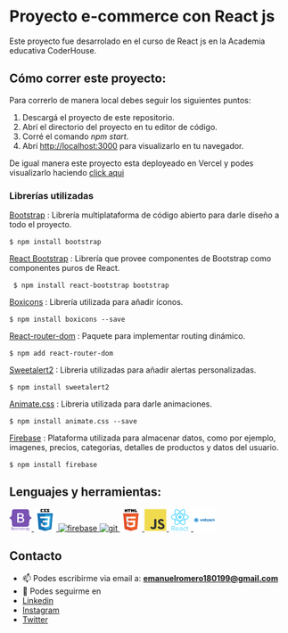 # Proyecto e-commerce con React js

Este proyecto fue desarrolado en el curso de React js en la Academia educativa CoderHouse. 

## Cómo correr este proyecto:

Para correrlo de manera local debes seguir los siguientes puntos:

1.  Descargá el proyecto de este repositorio.
2.  Abrí el directorio del proyecto en tu editor de código.
3.  Corré el comando  _npm start_.
4.  Abrí  [http://localhost:3000](http://localhost:3000/)  para visualizarlo en tu navegador.


De igual manera este proyecto esta deployeado en Vercel y podes visualizarlo haciendo [click aqui](https://react-ema-romero.vercel.app/)
### Librerías utilizadas

[Bootstrap](https://getbootstrap.com/docs/5.1/getting-started/introduction/) : Librería multiplataforma de código abierto para darle diseño a todo el proyecto.

    $ npm install bootstrap
    
[React Bootstrap](https://react-bootstrap.github.io/) : Librería que provee componentes de Bootstrap como componentes puros de React.

     $ npm install react-bootstrap bootstrap

[Boxicons](https://boxicons.com/) : Librería utilizada para añadir íconos. 

    $ npm install boxicons --save

[React-router-dom](https://v5.reactrouter.com/web/guides/quick-start) : Paquete para implementar routing dinámico.

    $ npm add react-router-dom
    
[Sweetalert2](https://sweetalert2.github.io/) : Libreria utilizadas para añadir alertas personalizadas. 

    $ npm install sweetalert2
    
[Animate.css](https://animate.style/) : Libreria utilizada para darle animaciones.

    $ npm install animate.css --save

[Firebase](https://firebase.google.com/) : Plataforma utilizada para almacenar datos, como por ejemplo, imagenes, precios, categorias, detalles de productos y datos del usuario.

    $ npm install firebase
    

## Lenguajes y herramientas: 

<p align="left"> <a href="https://getbootstrap.com" target="_blank" rel="noreferrer"> <img src="https://raw.githubusercontent.com/devicons/devicon/master/icons/bootstrap/bootstrap-plain-wordmark.svg" alt="bootstrap" width="40" height="40"/> </a><a href="https://www.w3schools.com/css/" target="_blank" rel="noreferrer"><img src="https://raw.githubusercontent.com/devicons/devicon/master/icons/css3/css3-original-wordmark.svg" alt="css3" width="40" height="40"/> </a><a href="https://firebase.google.com/" target="_blank" rel="noreferrer"> <img src="https://www.vectorlogo.zone/logos/firebase/firebase-icon.svg" alt="firebase" width="40" height="40"/> </a> <a href="https://git-scm.com/" target="_blank" rel="noreferrer"> <img src="https://www.vectorlogo.zone/logos/git-scm/git-scm-icon.svg" alt="git" width="40" height="40"/> </a> <a href="https://www.w3.org/html/" target="_blank" rel="noreferrer"> <img src="https://raw.githubusercontent.com/devicons/devicon/master/icons/html5/html5-original-wordmark.svg" alt="html5" width="40" height="40"/> </a> <a href="https://developer.mozilla.org/en-US/docs/Web/JavaScript" target="_blank" rel="noreferrer"> <img src="https://raw.githubusercontent.com/devicons/devicon/master/icons/javascript/javascript-original.svg" alt="javascript" width="40" height="40"/> </a> <a href="https://reactjs.org/" target="_blank" rel="noreferrer"> <img src="https://raw.githubusercontent.com/devicons/devicon/master/icons/react/react-original-wordmark.svg" alt="react" width="40" height="40"/> </a> <a href="https://webpack.js.org" target="_blank" rel="noreferrer"> <img src="https://raw.githubusercontent.com/devicons/devicon/d00d0969292a6569d45b06d3f350f463a0107b0d/icons/webpack/webpack-original-wordmark.svg" alt="webpack" width="40" height="40"/> </a> </p>



## Contacto
- 📫 Podes escribirme via email a:  **emanuelromero180199@gmail.com**
- 🤝 Podes seguirme en
-  [Linkedin](https://linkedin.com/in/emaromero14)
- [Instagram](https://www.instagram.com/emaromero14/)
- [Twitter](https://twitter.com/emaromero14)



